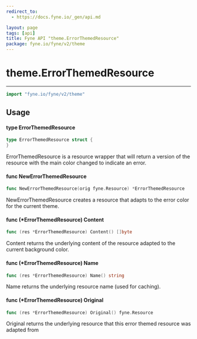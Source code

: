```yaml
---
redirect_to:
  - https://docs.fyne.io/_gen/api.md

layout: page
tags: [api]
title: Fyne API "theme.ErrorThemedResource"
package: fyne.io/fyne/v2/theme
---
```

# theme.ErrorThemedResource
---
```go
import "fyne.io/fyne/v2/theme"
```

## Usage

#### type ErrorThemedResource

```go
type ErrorThemedResource struct {
}
```

ErrorThemedResource is a resource wrapper that will return a version of the resource with the main color changed to indicate an error.

#### func  NewErrorThemedResource

```go
func NewErrorThemedResource(orig fyne.Resource) *ErrorThemedResource
```
NewErrorThemedResource creates a resource that adapts to the error color for the current theme.

#### func (*ErrorThemedResource) Content

```go
func (res *ErrorThemedResource) Content() []byte
```
Content returns the underlying content of the resource adapted to the current background color.

#### func (*ErrorThemedResource) Name

```go
func (res *ErrorThemedResource) Name() string
```
Name returns the underlying resource name (used for caching).

#### func (*ErrorThemedResource) Original

```go
func (res *ErrorThemedResource) Original() fyne.Resource
```
Original returns the underlying resource that this error themed resource was adapted from

